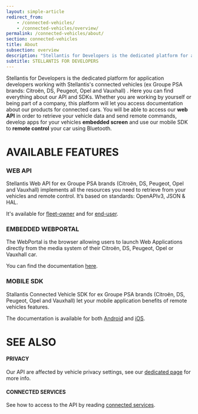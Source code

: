 ```yaml
---
layout: simple-article
redirect_from:
    - /connected-vehicles/
    - /connected-vehicles/overview/
permalink: /connected-vehicles/about/
section: connected-vehicles
title: About
subsection: overview
description: "Stellantis for Developers is the dedicated platform for application developers working with Stellantis's connected vehicles."
subtitle: STELLANTIS FOR DEVELOPERS
---
```


Stellantis for Developers is the dedicated platform for application developers working with Stellantis's connected vehicles (ex Groupe PSA brands: Citroën, DS, Peugeot, Opel and Vauxhall) . Here you can find everything about our API and SDKs. Whether you are working by yourself or being part of a company, this platform will let you access documentation about our products for connected cars.
You will be able to access our **web API** in order to retrieve your vehicle data and send remote commands, develop apps for your vehicles **embedded screen** and use our mobile SDK to **remote control** your car using Bluetooth.

# AVAILABLE FEATURES

### WEB API

Stellantis Web API for ex Groupe PSA brands (Citroën, DS, Peugeot, Opel and Vauxhall) implements all the resources you need to retrieve from your vehicles and remote control. It’s based on standards: OpenAPIv3, JSON & HAL.

It's available for [fleet-owner]({{site.baseurl}}/webapi/b2b/overview/about/) and for [end-user]({{site.baseurl}}/webapi/b2c/overview/about/).

### EMBEDDED WEBPORTAL

The WebPortal is the browser allowing users to launch Web Applications directly from the media system of their Citroën, DS, Peugeot, Opel or Vauxhall car. 

You can find the documentation [here]({{site.baseurl}}/webportal/).

### MOBILE SDK

Stallantis Connected Vehicle  SDK for ex Groupe PSA brands (Citroën, DS, Peugeot, Opel and Vauxhall) let your mobile application benefits of remote vehicles features. 

The documentation is available for both [Android]({{site.baseurl}}/mobile-sdk/android/) and [iOS]({{site.baseurl}}/mobile-sdk/ios/).

# SEE ALSO

#### PRIVACY
Our API are affected by vehicle privacy settings, see our [dedicated page]({{site.baseurl}}/connected-vehicles/privacy/#article) for more info.

#### CONNECTED SERVICES

See how to access to the API by reading [connected services]({{site.baseurl}}/connected-vehicles/access-requirements).